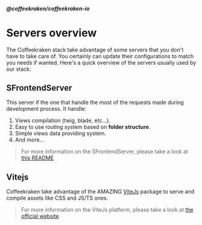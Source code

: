 <!--
/**
 * @name            Overview
 * @namespace       doc.servers
 * @type            Markdown
 * @platform        md
 * @status          stable
 * @menu            Documentation / Servers           /doc/servers/overview
 *
 * @since           2.0.0
 * @author    Olivier Bossel <olivier.bossel@gmail.com> (https://coffeekraken.io)
 */
-->

<!-- image -->

<!-- header -->
##### @coffeekraken/coffeekraken-io



# Servers overview

The Coffeekraken stack take advantage of some servers that you don't have to take care of.
You certainly can update their configurations to match you needs if wanted. Here's a quick overview of the servers usually used by our stack:

## SFrontendServer

This server if the one that handle the most of the requests made during development process. It handle:

1. Views compilation (twig, blade, etc...).
2. Easy to use routing system based on **folder structure**.
3. Simple views data providing system.
4. And more...

> For more information on the SFrontendServer, please take a look at [this README](/@coffeekraken/s-frontend-server/README)

## Vitejs

Coffeekraken take advantage of the AMAZING [ViteJs](https://vitejs.dev/) package to serve and compile assets like CSS and JS/TS ones.

> For more information on the ViteJs platform, please take a look at [the official website](https://vitejs.dev/)

